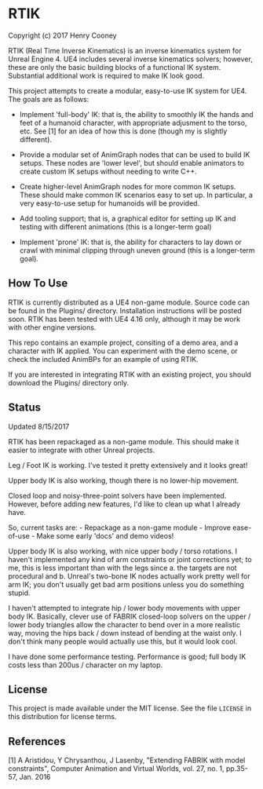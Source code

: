 # RTIK

Copyright (c) 2017 Henry Cooney

RTIK (Real Time Inverse Kinematics) is an inverse kinematics system for Unreal Engine 4. UE4 includes several inverse kinematics solvers; however, these are only the basic building blocks of a functional IK system. Substantial additional work is required to make IK look good.


This project attempts to create a modular, easy-to-use IK system for UE4. The goals are as follows:

 - Implement 'full-body' IK: that is, the ability to smoothly IK the hands and feet of a humanoid character, with appropriate adjusment to the torso, etc. See [1] for an idea of how this is done (though my is slightly different).

 - Provide a modular set of AnimGraph nodes that can be used to build IK setups. These nodes are 'lower level', but should enable animators to create custom IK setups without needing to write C++.

 - Create higher-level AnimGraph nodes for more common IK setups. These should make common IK scenarios easy to set up. In particular, a very easy-to-use setup for humanoids will be provided.

 - Add tooling support; that is, a graphical editor for setting up IK and testing with different animations (this is a longer-term goal)

 - Implement 'prone' IK: that is, the ability for characters to lay down or crawl with minimal clipping through uneven ground (this is a longer-term goal).

## How To Use

   RTIK is currently distributed as a UE4 non-game module. Source code can be found in the Plugins/ directory. Installation instructions will be posted soon. RTIK has been tested with UE4 4.16 only, although it may be work with other engine versions.

   This repo contains an example project, consiting of a demo area, and a character with IK applied. You can experiment with the demo scene, or check the included AnimBPs for an example of using RTIK.

   If you are interested in integrating RTIK with an existing project, you should download the Plugins/ directory only.

## Status

Updated 8/15/2017 

RTIK has been repackaged as a non-game module. This should make it easier to integrate with other Unreal projects.

Leg / Foot IK is working. I've tested it pretty extensively and it looks great!

Upper body IK is also working, though there is no lower-hip movement.

Closed loop and noisy-three-point solvers have been implemented. However, before adding new features, I'd like to clean up what I already have.

So, current tasks are:
    - Repackage as a non-game module
    - Improve ease-of-use
    - Make some early 'docs' and demo videos!

Upper body IK is also working, with nice upper body / torso rotations. I haven't implemented any kind of arm constraints or joint
corrections yet; to me, this is less important than with the legs since a. the targets are not procedural and b. Unreal's two-bone
IK nodes actually work pretty well for arm IK; you don't usually get bad arm positions unless you do something stupid.

I haven't attempted to integrate hip / lower body movements with upper body IK. Basically, clever use of FABRIK closed-loop
solvers on the upper / lower body triangles allow the character to bend over in a more realistic way, moving the hips back / down
instead of bending at the waist only. I don't think many people would actually use this, but it would look cool.

I have done some performance testing. Performance is good; full body IK costs less than 200us / character on my laptop.

## License

   This project is made available under the MIT license. See the file `LICENSE` in this distribution for license terms.

## References

  [1] A Aristidou, Y Chrysanthou, J Lasenby, "Extending FABRIK with model constraints", Computer Animation and Virtual Worlds, vol. 27, no. 1, pp.35-57, Jan. 2016
